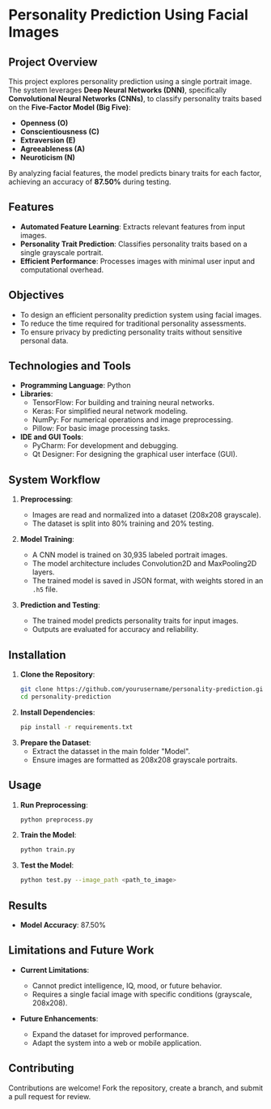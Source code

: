 # Personality Prediction Using Facial Images  

## Project Overview  
This project explores personality prediction using a single portrait image. The system leverages **Deep Neural Networks (DNN)**, specifically **Convolutional Neural Networks (CNNs)**, to classify personality traits based on the **Five-Factor Model (Big Five)**:  
- **Openness (O)**  
- **Conscientiousness (C)**  
- **Extraversion (E)**  
- **Agreeableness (A)**  
- **Neuroticism (N)**  

By analyzing facial features, the model predicts binary traits for each factor, achieving an accuracy of **87.50%** during testing.  

## Features  
- **Automated Feature Learning**: Extracts relevant features from input images.  
- **Personality Trait Prediction**: Classifies personality traits based on a single grayscale portrait.  
- **Efficient Performance**: Processes images with minimal user input and computational overhead.  

## Objectives  
- To design an efficient personality prediction system using facial images.  
- To reduce the time required for traditional personality assessments.  
- To ensure privacy by predicting personality traits without sensitive personal data.  

## Technologies and Tools  
- **Programming Language**: Python  
- **Libraries**:  
  - TensorFlow: For building and training neural networks.  
  - Keras: For simplified neural network modeling.  
  - NumPy: For numerical operations and image preprocessing.  
  - Pillow: For basic image processing tasks.  
- **IDE and GUI Tools**:  
  - PyCharm: For development and debugging.  
  - Qt Designer: For designing the graphical user interface (GUI).  

## System Workflow  
1. **Preprocessing**:  
   - Images are read and normalized into a dataset (208x208 grayscale).  
   - The dataset is split into 80% training and 20% testing.  

2. **Model Training**:  
   - A CNN model is trained on 30,935 labeled portrait images.  
   - The model architecture includes Convolution2D and MaxPooling2D layers.  
   - The trained model is saved in JSON format, with weights stored in an `.h5` file.  

3. **Prediction and Testing**:  
   - The trained model predicts personality traits for input images.  
   - Outputs are evaluated for accuracy and reliability.  

## Installation  
1. **Clone the Repository**:  
   ```bash  
   git clone https://github.com/yourusername/personality-prediction.git  
   cd personality-prediction  
   ```  
2. **Install Dependencies**:  
   ```bash  
   pip install -r requirements.txt  
   ```  
3. **Prepare the Dataset**:
   - Extract the datasset in the main folder "Model".
   - Ensure images are formatted as 208x208 grayscale portraits.  

## Usage  
1. **Run Preprocessing**:  
   ```bash  
   python preprocess.py  
   ```  
2. **Train the Model**:  
   ```bash  
   python train.py  
   ```  
3. **Test the Model**:  
   ```bash  
   python test.py --image_path <path_to_image>  
   ```  

## Results  
- **Model Accuracy**: 87.50%  

## Limitations and Future Work  
- **Current Limitations**:  
  - Cannot predict intelligence, IQ, mood, or future behavior.  
  - Requires a single facial image with specific conditions (grayscale, 208x208).  

- **Future Enhancements**:  
  - Expand the dataset for improved performance.  
  - Adapt the system into a web or mobile application.  

## Contributing  
Contributions are welcome! Fork the repository, create a branch, and submit a pull request for review.  
